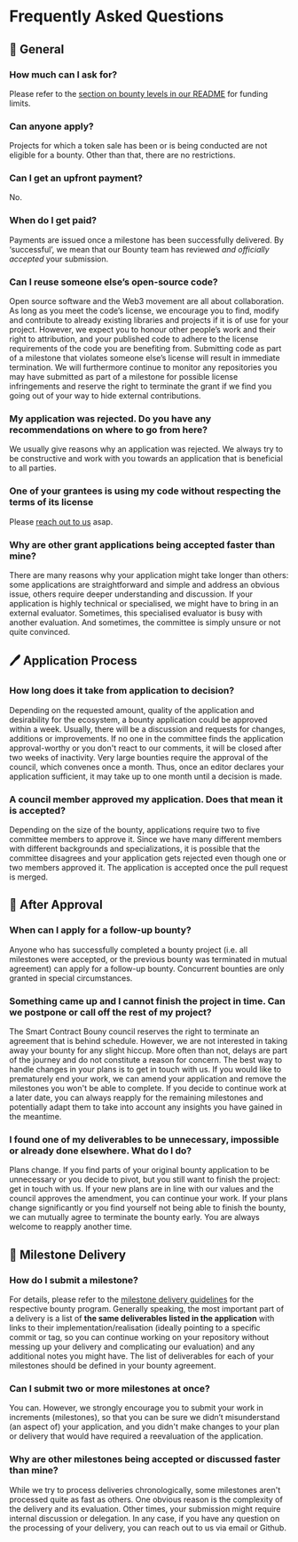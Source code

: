 # Frequently Asked Questions<!-- omit in toc -->

## 🧭 General

### How much can I ask for?

  Please refer to the [section on bounty levels in our README](/levels.md) for funding limits.

### Can anyone apply?

  Projects for which a token sale has been or is being conducted are not eligible for a bounty. Other than that, there are no restrictions.

### Can I get an upfront payment?

  No.

### When do I get paid?

  Payments are issued once a milestone has been successfully delivered. By ‘successful’, we mean that our Bounty team has reviewed _and officially accepted_ your submission.

### Can I reuse someone else’s open-source code?

  Open source software and the Web3 movement are all about collaboration. As long as you meet the code’s license, we encourage you to find, modify and contribute to already existing libraries and projects if it is of use for your project. However, we expect you to honour other people’s work and their right to attribution, and your published code to adhere to the license requirements of the code you are benefiting from. Submitting code as part of a milestone that violates someone else’s license will result in immediate termination. We will furthermore continue to monitor any repositories you may have submitted as part of a milestone for possible license infringements and reserve the right to terminate the grant if we find you going out of your way to hide external contributions.

### My application was rejected. Do you have any recommendations on where to go from here?

  We usually give reasons why an application was rejected. We always try to be constructive and work with you towards an application that is beneficial to all parties.

### One of your grantees is using my code without respecting the terms of its license

  Please [reach out to us](mailto:maarten@astar.network) asap.

### Why are other grant applications being accepted faster than mine?

  There are many reasons why your application might take longer than others: some applications are straightforward and simple and address an obvious issue, others require deeper understanding and discussion. If your application is highly technical or specialised, we might have to bring in an external evaluator. Sometimes, this specialised evaluator is busy with another evaluation. And sometimes, the committee is simply unsure or not quite convinced.

## 🖊️ Application Process

### How long does it take from application to decision?

  Depending on the requested amount, quality of the application and desirability for the ecosystem, a bounty application could be approved within a week. Usually, there will be a discussion and requests for changes, additions or improvements. If no one in the committee finds the application approval-worthy or you don't react to our comments, it will be closed after two weeks of inactivity. Very large bounties require the approval of the council, which convenes once a month. Thus, once an editor declares your application sufficient, it may take up to one month until a decision is made.

### A council member approved my application. Does that mean it is accepted?

  Depending on the size of the bounty, applications require two to five committee members to approve it. Since we have many different members with different backgrounds and specializations, it is possible that the committee disagrees and your application gets rejected even though one or two members approved it.
  The application is accepted once the pull request is merged.

## 🥳 After Approval

### When can I apply for a follow-up bounty?

  Anyone who has successfully completed a bounty project (i.e. all milestones were accepted, or the previous bounty was terminated in mutual agreement) can apply for a follow-up bounty. Concurrent bounties are only granted in special circumstances.

### Something came up and I cannot finish the project in time. Can we postpone or call off the rest of my project?

  The Smart Contract Bouny council reserves the right to terminate an agreement that is behind schedule. However, we are not interested in taking away your bounty for any slight hiccup. More often than not, delays are part of the journey and do not constitute a reason for concern. The best way to handle changes in your plans is to get in touch with us. If you would like to prematurely end your work, we can amend your application and remove the milestones you won't be able to complete. If you decide to continue work at a later date, you can always reapply for the remaining milestones and potentially adapt them to take into account any insights you have gained in the meantime.

### I found one of my deliverables to be unnecessary, impossible or already done elsewhere. What do I do?

  Plans change. If you find parts of your original bounty application to be unnecessary or you decide to pivot, but you still want to finish the project: get in touch with us. If your new plans are in line with our values and the council approves the amendment, you can continue your work. If your plans change significantly or you find yourself not being able to finish the bounty, we can mutually agree to terminate the bounty early. You are always welcome to reapply another time.

## 🚚 Milestone Delivery

### How do I submit a milestone?

  For details, please refer to the [milestone delivery guidelines](https://github.com/smart-contract-bounty/Support-Docs/blob/master/milestone-deliverables-guidelines.md) for the respective bounty program. Generally speaking, the most important part of a delivery is a list of **the same deliverables listed in the application** with links to their implementation/realisation (ideally pointing to a specific commit or tag, so you can continue working on your repository without messing up your delivery and complicating our evaluation) and any additional notes you might have. The list of deliverables for each of your milestones should be defined in your bounty agreement.

### Can I submit two or more milestones at once?

  You can. However, we strongly encourage you to submit your work in increments (milestones), so that you can be sure we didn’t misunderstand (an aspect of) your application, and you didn't make changes to your plan or delivery that would have required a reevaluation of the application.

### Why are other milestones being accepted or discussed faster than mine?

  While we try to process deliveries chronologically, some milestones aren't processed quite as fast as others. One obvious reason is the complexity of the delivery and its evaluation. Other times, your submission might require internal discussion or delegation. In any case, if you have any question on the processing of your delivery, you can reach out to us via email or Github.